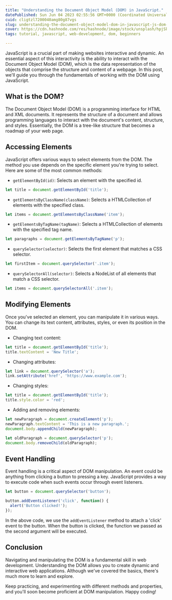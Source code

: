 ```yaml
---
title: "Understanding the Document Object Model (DOM) in JavaScript."
datePublished: Sun Jun 04 2023 02:55:56 GMT+0000 (Coordinated Universal Time)
cuid: cligtzl7200040amg80g87vgs
slug: understanding-the-document-object-model-dom-in-javascript-js-dom-html5-dom
cover: https://cdn.hashnode.com/res/hashnode/image/stock/unsplash/hpjSkU2UYSU/upload/92a42518193018dcf3bfa419213ee9fe.jpeg
tags: tutorial, javascript, web-development, dom, beginners

---
```


JavaScript is a crucial part of making websites interactive and dynamic. An essential aspect of this interactivity is the ability to interact with the Document Object Model (DOM), which is the data representation of the objects that comprise the structure and content of a webpage. In this post, we'll guide you through the fundamentals of working with the DOM using JavaScript.

## What is the DOM?

The Document Object Model (DOM) is a programming interface for HTML and XML documents. It represents the structure of a document and allows programming languages to interact with the document's content, structure, and styles. Essentially, the DOM is a tree-like structure that becomes a roadmap of your web page.

## Accessing Elements

JavaScript offers various ways to select elements from the DOM. The method you use depends on the specific element you're trying to select. Here are some of the most common methods:

* `getElementById(id)`: Selects an element with the specified id.
    

```javascript
let title = document.getElementById('title');
```

* `getElementsByClassName(className)`: Selects a HTMLCollection of elements with the specified class.
    

```javascript
let items = document.getElementsByClassName('item');
```

* `getElementsByTagName(tagName)`: Selects a HTMLCollection of elements with the specified tag name.
    

```javascript
let paragraphs = document.getElementsByTagName('p');
```

* `querySelector(selector)`: Selects the first element that matches a CSS selector.
    

```javascript
let firstItem = document.querySelector('.item');
```

* `querySelectorAll(selector)`: Selects a NodeList of all elements that match a CSS selector.
    

```javascript
let items = document.querySelectorAll('.item');
```

## Modifying Elements

Once you've selected an element, you can manipulate it in various ways. You can change its text content, attributes, styles, or even its position in the DOM.

* Changing text content:
    

```javascript
let title = document.getElementById('title');
title.textContent = 'New Title';
```

* Changing attributes:
    

```javascript
let link = document.querySelector('a');
link.setAttribute('href', 'https://www.example.com');
```

* Changing styles:
    

```javascript
let title = document.getElementById('title');
title.style.color = 'red';
```

* Adding and removing elements:
    

```javascript
let newParagraph = document.createElement('p');
newParagraph.textContent = 'This is a new paragraph.';
document.body.appendChild(newParagraph);

let oldParagraph = document.querySelector('p');
document.body.removeChild(oldParagraph);
```

## Event Handling

Event handling is a critical aspect of DOM manipulation. An event could be anything from clicking a button to pressing a key. JavaScript provides a way to execute code when such events occur through event listeners.

```javascript
let button = document.querySelector('button');

button.addEventListener('click', function() {
  alert('Button clicked!');
});
```

In the above code, we use the `addEventListener` method to attach a 'click' event to the button. When the button is clicked, the function we passed as the second argument will be executed.

## Conclusion

Navigating and manipulating the DOM is a fundamental skill in web development. Understanding the DOM allows you to create dynamic and interactive web applications. Although we've covered the basics, there's much more to learn and explore.

Keep practicing, and experimenting with different methods and properties, and you'll soon become proficient at DOM manipulation. Happy coding!
